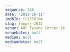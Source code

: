 ```yaml
---
sequence: 226
date: '2012-10-11'
imdbId: tt1276104
slug: looper-2012
venue: AMC Tysons Corner 16
venueNotes: null
medium: null
mediumNotes: null
---
```


